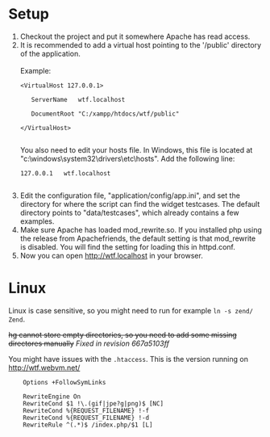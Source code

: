 # Setup #
<ol>
<li>Checkout the project and put it somewhere Apache has read access. </li>
<li>It is recommended to add a virtual host pointing to the '/public' directory of the application.<br>
<br>
Example:<br>
<pre><code>&lt;VirtualHost 127.0.0.1&gt;<br>
   ServerName   wtf.localhost<br>
   DocumentRoot "C:/xampp/htdocs/wtf/public"<br>
&lt;/VirtualHost&gt;<br>
</code></pre>
You also need to edit your hosts file. In Windows, this file is located at "c:\windows\system32\drivers\etc\hosts". Add the following line:<br>
<pre><code>127.0.0.1   wtf.localhost <br>
</code></pre>
</li>
<li>Edit the configuration file, "application/config/app.ini", and set the directory for where the script can find the widget testcases. The default directory points to "data/testcases", which already contains a few examples.<br>
</li>
<li>Make sure Apache has loaded mod_rewrite.so. If you installed php using the release from Apachefriends, the default setting is that mod_rewrite is disabled. You will find the setting for loading this in httpd.conf.<br>
</li>
<li>Now you can open <a href='http://wtf.localhost'>http://wtf.localhost</a> in your browser.</li>
</ol>


# Linux #

Linux is case sensitive, so you might need to run for example `ln -s zend/ Zend`.

~~hg cannot store empty directories, so you need to add some missing directores manually~~ _Fixed in revision 667a5103ff_

You might have issues with the `.htaccess`. This is the version running on http://wtf.webvm.net/

```
	Options +FollowSymLinks

	RewriteEngine On
	RewriteCond $1 !\.(gif|jpe?g|png)$ [NC]
	RewriteCond %{REQUEST_FILENAME} !-f
	RewriteCond %{REQUEST_FILENAME} !-d
	RewriteRule ^(.*)$ /index.php/$1 [L] 
```